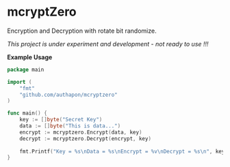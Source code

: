 # mcryptZero
Encryption and Decryption with rotate bit randomize.

*This project is under experiment and development - not ready to use !!!*

**Example Usage**

```go
package main

import (
	"fmt"
	"github.com/authapon/mcryptzero"
)

func main() {
	key := []byte("Secret Key")
	data := []byte("This is data...")
	encrypt := mcryptzero.Encrypt(data, key)
	decrypt := mcryptzero.Decrypt(encrypt, key)
	
	fmt.Printf("Key = %s\nData = %s\nEncrypt = %v\nDecrypt = %s\n", key, data, encrypt, decrypt)
}
```

